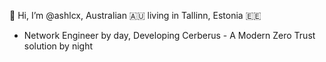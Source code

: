 👋 Hi, I’m @ashlcx, Australian 🇦🇺 living in Tallinn, Estonia 🇪🇪
- Network Engineer by day, Developing Cerberus - A Modern Zero Trust solution by night

<!---
ashlcx/ashlcx is a ✨ special ✨ repository because its `README.md` (this file) appears on your GitHub profile.
🇪🇪--->
